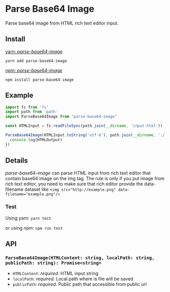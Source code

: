 # Parse Base64 Image
Parse base64 image from HTML rich text editor input.

## Install
[yarn: _parse-base64-image_](https://yarnpkg.com/package/parse-base64-image)
```
yarn add parse-base64-image
```

[npm: _parse-base64-image_](https://www.npmjs.com/package/parse-base64-image)
```
npm install parse-base64-image
```

## Example
```js
import fs from 'fs'
import path from 'path'
import ParseBase64Image from "parse-base64-image"

const HTMLInput = fs.readFileSync(path.join(__dirname, 'input.html'))

ParseBase64Image(HTMLInput.toString('utf-8'), path.join(__dirname, './'), '/').then(HTMLOutput => {
  console.log(HTMLOutput)
})
```

## Details
_parse-base64-image_ can parse HTML input from rich text editor that contain base64 image
on the img tag. The rule is only if you put image from rich text editor, you need to make
sure that rich editor provide the data-filename dataset like
```<img src="http://example.png" data-filename="example.png"/>```

### Test
Using yarn:
```yarn test```

or using npm:
```npm run test```

## API
### `ParseBase64Image(HTMLContent: string, localPath: string, publicPath: string): Promise<string>`
- `HTMLContent`: _required_. HTML input string
- `localPath`: _required_. Local path where is file will be saved
- `publicPath`: _required_. Public path that accessible from public url
